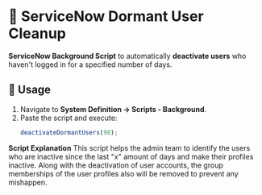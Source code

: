# 🧹 ServiceNow Dormant User Cleanup

**ServiceNow Background Script** to automatically **deactivate users** who haven't logged in for a specified number of days.

## 🚀 Usage
1. Navigate to **System Definition → Scripts - Background**.  
2. Paste the script and execute:
   ```javascript
   deactivateDormantUsers(90);

**Script Explanation** 
   This script helps the admin team to identify the users who are inactive since the last "x" amount of days and make their profiles inactive. Along with the deactivation of user accounts, the group memberships of the user profiles also will be removed to prevent any mishappen.
